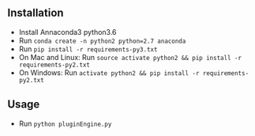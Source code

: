 
## Installation

  * Install Annaconda3 python3.6
  * Run `conda create -n python2 python=2.7 anaconda`
  * Run `pip install -r requirements-py3.txt`
  * On Mac and Linux: Run `source activate python2 && pip install -r requirements-py2.txt`
  * On Windows: Run `activate python2 && pip install -r requirements-py2.txt`

## Usage
  * Run `python pluginEngine.py`
